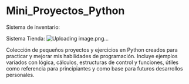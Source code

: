 # Mini_Proyectos_Python
Sistema de inventario:


Sistema Tienda:
![Uploading image.png…]()


Colección de pequeños proyectos y ejercicios en Python creados para practicar y mejorar mis habilidades de programación. Incluye ejemplos variados con lógica, cálculos, estructuras de control y funciones, útiles como referencia para principiantes y como base para futuros desarrollos personales.
